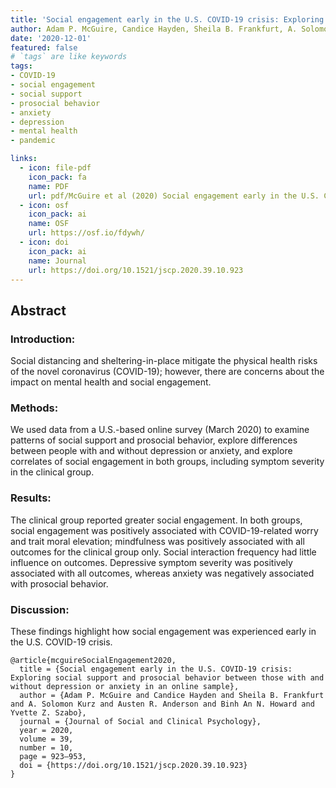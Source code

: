 ```yaml
---
title: 'Social engagement early in the U.S. COVID-19 crisis: Exploring social support and prosocial behavior between those with and without depression or anxiety in an online sample'
author: Adam P. McGuire, Candice Hayden, Sheila B. Frankfurt, A. Solomon Kurz, Austen R. Anderson, Binh An N. Howard, & Yvette Z. Szabo
date: '2020-12-01'
featured: false
# `tags` are like keywords
tags:
- COVID-19
- social engagement
- social support
- prosocial behavior
- anxiety
- depression
- mental health
- pandemic

links:
  - icon: file-pdf
    icon_pack: fa
    name: PDF
    url: pdf/McGuire et al (2020) Social engagement early in the U.S. COVID-19 crisis.pdf
  - icon: osf
    icon_pack: ai
    name: OSF
    url: https://osf.io/fdywh/
  - icon: doi
    icon_pack: ai
    name: Journal
    url: https://doi.org/10.1521/jscp.2020.39.10.923
---
```


## Abstract

### Introduction:

Social distancing and sheltering-in-place mitigate the physical health risks of the novel coronavirus (COVID-19); however, there are concerns about the impact on mental health and social engagement.

### Methods:

We used data from a U.S.-based online survey (March 2020) to examine patterns of social support and prosocial behavior, explore differences between people with and without depression or anxiety, and explore correlates of social engagement in both groups, including symptom severity in the clinical group.

### Results:

The clinical group reported greater social engagement. In both groups, social engagement was positively associated with COVID-19-related worry and trait moral elevation; mindfulness was positively associated with all outcomes for the clinical group only. Social interaction frequency had little influence on outcomes. Depressive symptom severity was positively associated with all outcomes, whereas anxiety was negatively associated with prosocial behavior.

### Discussion:

These findings highlight how social engagement was experienced early in the U.S. COVID-19 crisis.

```{}
@article{mcguireSocialEngagement2020,
  title = {Social engagement early in the U.S. COVID-19 crisis: Exploring social support and prosocial behavior between those with and without depression or anxiety in an online sample},
  author = {Adam P. McGuire and Candice Hayden and Sheila B. Frankfurt and A. Solomon Kurz and Austen R. Anderson and Binh An N. Howard and Yvette Z. Szabo},
  journal = {Journal of Social and Clinical Psychology},
  year = 2020,
  volume = 39,
  number = 10,
  page = 923–953,
  doi = {https://doi.org/10.1521/jscp.2020.39.10.923}
}
```

